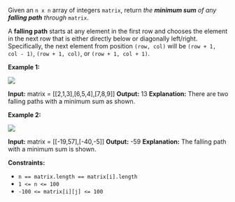 
Given an  `n x n`  array of integers  `matrix`, return  _the  **minimum sum**  of any  **falling path**  through_  `matrix`.

A  **falling path**  starts at any element in the first row and chooses the element in the next row that is either directly below or diagonally left/right. Specifically, the next element from position  `(row, col)`  will be  `(row + 1, col - 1)`,  `(row + 1, col)`, or  `(row + 1, col + 1)`.

**Example 1:**

![](https://assets.leetcode.com/uploads/2021/11/03/failing1-grid.jpg)

**Input:** matrix = [[2,1,3],[6,5,4],[7,8,9]]
**Output:** 13
**Explanation:** There are two falling paths with a minimum sum as shown.

**Example 2:**

![](https://assets.leetcode.com/uploads/2021/11/03/failing2-grid.jpg)

**Input:** matrix = [[-19,57],[-40,-5]]
**Output:** -59
**Explanation:** The falling path with a minimum sum is shown.

**Constraints:**

-   `n == matrix.length == matrix[i].length`
-   `1 <= n <= 100`
-   `-100 <= matrix[i][j] <= 100`